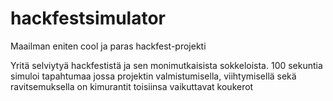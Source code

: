 # hackfestsimulator
Maailman eniten cool ja paras hackfest-projekti

Yritä selviytyä hackfestistä ja sen monimutkaisista sokkeloista.
100 sekuntia simuloi tapahtumaa jossa projektin valmistumisella, viihtymisellä sekä ravitsemuksella on kimurantit toisiinsa vaikuttavat koukerot
